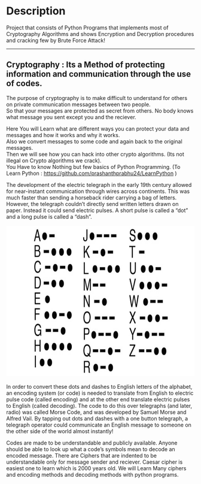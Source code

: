 Description<a name="Top"></a>
===============================
Project that consists of Python Programs that implements most of Cryptography Algorithms and shows Encryption and Decryption procedures and cracking few by Brute Force Attack!

- - - - 

## Cryptography : Its a Method of protecting information and communication through the use of codes.

The purpose of cryptography is to make difficult to understand for others on private communication messages between two people.</br>
So that your messages are protected as secret from others. No body knows what message you sent except you and the reciever.</br>

Here You will Learn what are different ways you can protect your data and messages and how it works and why it works.</br>
Also we convert messages to some code and again back to the original messages.</br>
Then we will see how you can hack into other crypto algorithms. (Its not illegal on Crypto algorithms we crack).</br>
You Have to know Nothing but few basics of Python Programming. (To Learn Python : https://github.com/prashanthprabhu24/LearnPython )

The development of the electric telegraph in the early 19th century allowed for near-instant communication through wires across continents. This was much faster than sending a horseback rider carrying a bag of letters. However, the telegraph couldn’t directly send written letters drawn on paper. 
Instead it could send electric pulses. A short pulse is called a “dot” and a long pulse is called a “dash”.
<br/><br/>
<img src="https://github.com/prashanthprabhu24/Cryptography/blob/main/Bin/morse.jpg" width="700" height="400" ><br/>
<br/>
In order to convert these dots and dashes to English letters of the alphabet, an encoding system (or code) is needed to translate from English to electric pulse code (called encoding) and at the other end translate electric pulses to English (called decoding). The code to do this over telegraphs (and later, radio) was called Morse Code, and was developed by Samuel Morse and Alfred Vail. By tapping out dots and dashes with a one button telegraph, a telegraph operator could communicate an English message to someone on the other side of the world almost instantly!<br/>

Codes are made to be understandable and publicly available. Anyone should be able to look up what a code’s symbols mean to decode an encoded message. 
There are Ciphers that are indented to be understandable only for message sender and reciever.
Caesar cipher is easiest one to learn which is 2000 years old.
We will Learn Many ciphers and encoding methods and decoding methods with python programs.

